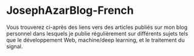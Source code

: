 # JosephAzarBlog-French
Vous trouverez ci-après des liens vers des articles publiés sur mon blog personnel dans lesquels je publie régulièrement sur différents sujets tels que le développement Web, machine/deep learning, et le traitement du signal.
